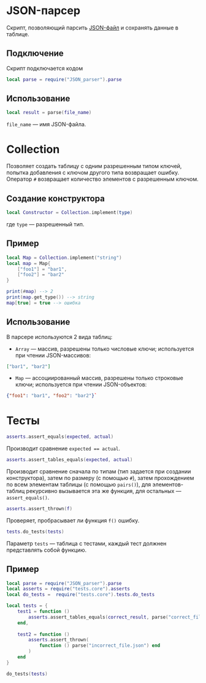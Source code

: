 # JSON-парсер
Скрипт, позволяющий парсить [JSON-файл](https://www.json.org/json-ru.html) и сохранять данные в таблице.
## Подключение
Скрипт подключается кодом
```lua
local parse = require("JSON_parser").parse
```

## Использование
```lua
local result = parse(file_name)
```
`file_name` — имя JSON-файла.

# Collection
Позволяет создать таблицу с одним разрешенным типом ключей, попытка добавления с ключом другого типа возвращает ошибку. Оператор `#` возвращает количество элементов с разрешенным ключом.

## Создание конструктора
```lua
local Constructor = Collection.implement(type)
```
где `type` — разрешенный тип.

## Пример
```lua
local Map = Collection.implement("string")
local map = Map{
    ["foo1"] = "bar1",
    ["foo2"] = "bar2"
}

print(#map) --> 2
print(map.get_type()) --> string
map[true] = true --> ошибка
```

## Использование
В парсере используются 2 вида таблиц:
* `Array` — массив, разрешены только числовые ключи; используется при чтении JSON-массивов:
```json
["bar1", "bar2"]
```
* `Map` — ассоциированный массив, разрешены только строковые ключи; используется при чтении JSON-объектов:
```json
{"foo1": "bar1", "foo2": "bar2"}`
```

# Тесты
```lua
asserts.assert_equals(expected, actual)
```
Производит сравнение `expected == actual`.

```lua
asserts.assert_tables_equals(expected, actual)
```
Производит сравнение сначала по типам (тип задается при создании конструктора), затем по размеру (с помощью `#`), затем прохождением по всем элементам таблицы (с помощью `pairs()`), для элементов-таблиц рекурсивно вызывается эта же функция, для остальных — `assert_equals()`.

```lua
asserts.assert_thrown(f)
```
Проверяет, пробрасывает ли функция `f()` ошибку.

```lua
tests.do_tests(tests)
```
Параметр `tests` — таблица с тестами, каждый тест должнен представлять собой функцию.

## Пример
```lua
local parse = require("JSON_parser").parse
local asserts = require("tests.core").asserts
local do_tests =  require("tests.core").tests.do_tests

local tests = {
    test1 = function ()
        asserts.assert_tables_equals(correct_result, parse("correct_file.json"))
    end,
    
    test2 = function ()
        asserts.assert_thrown(
            function () parse("incorrect_file.json") end
        )
    end
}

do_tests(tests)
```
